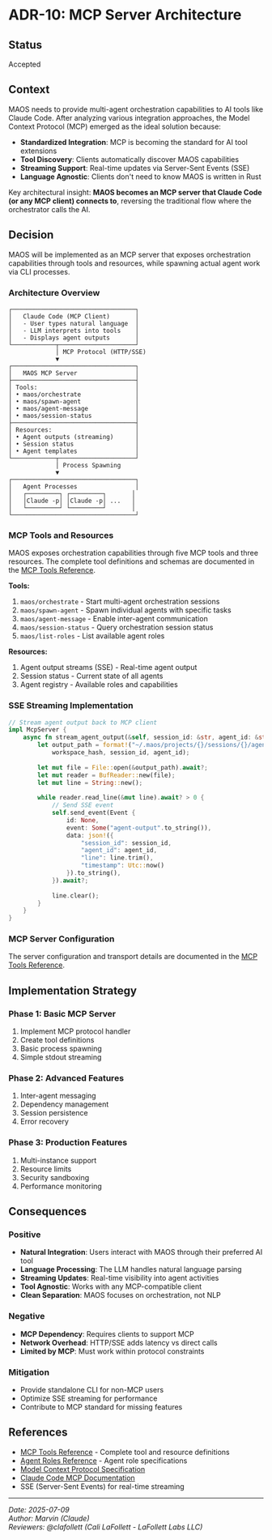# ADR-10: MCP Server Architecture

## Status
Accepted

## Context
MAOS needs to provide multi-agent orchestration capabilities to AI tools like Claude Code. After analyzing various integration approaches, the Model Context Protocol (MCP) emerged as the ideal solution because:

- **Standardized Integration**: MCP is becoming the standard for AI tool extensions
- **Tool Discovery**: Clients automatically discover MAOS capabilities
- **Streaming Support**: Real-time updates via Server-Sent Events (SSE)
- **Language Agnostic**: Clients don't need to know MAOS is written in Rust

Key architectural insight: **MAOS becomes an MCP server that Claude Code (or any MCP client) connects to**, reversing the traditional flow where the orchestrator calls the AI.

## Decision
MAOS will be implemented as an MCP server that exposes orchestration capabilities through tools and resources, while spawning actual agent work via CLI processes.

### Architecture Overview
```
┌──────────────────────────────────┐
│   Claude Code (MCP Client)       │
│   - User types natural language  │
│   - LLM interprets into tools    │
│   - Displays agent outputs       │
└────────────┬─────────────────────┘
             │ MCP Protocol (HTTP/SSE)
             ▼
┌──────────────────────────────────┐
│   MAOS MCP Server                │
├──────────────────────────────────┤
│ Tools:                           │
│ • maos/orchestrate               │
│ • maos/spawn-agent               │
│ • maos/agent-message             │
│ • maos/session-status            │
├──────────────────────────────────┤
│ Resources:                       │
│ • Agent outputs (streaming)      │
│ • Session status                 │
│ • Agent templates                │
└────────────┬─────────────────────┘
             │ Process Spawning
             ▼
┌──────────────────────────────────┐
│   Agent Processes                │
│   ┌─────────┐ ┌─────────┐       │
│   │Claude -p│ │Claude -p│ ...   │
│   └─────────┘ └─────────┘       │
└──────────────────────────────────┘
```

### MCP Tools and Resources

MAOS exposes orchestration capabilities through five MCP tools and three resources. The complete tool definitions and schemas are documented in the [MCP Tools Reference](../references/mcp-tools.md).

**Tools:**
1. `maos/orchestrate` - Start multi-agent orchestration sessions
2. `maos/spawn-agent` - Spawn individual agents with specific tasks
3. `maos/agent-message` - Enable inter-agent communication
4. `maos/session-status` - Query orchestration session status
5. `maos/list-roles` - List available agent roles

**Resources:**
1. Agent output streams (SSE) - Real-time agent output
2. Session status - Current state of all agents
3. Agent registry - Available roles and capabilities

### SSE Streaming Implementation

```rust
// Stream agent output back to MCP client
impl McpServer {
    async fn stream_agent_output(&self, session_id: &str, agent_id: &str) {
        let output_path = format!("~/.maos/projects/{}/sessions/{}/agents/{}/stdout.log",
            workspace_hash, session_id, agent_id);
        
        let mut file = File::open(&output_path).await?;
        let mut reader = BufReader::new(file);
        let mut line = String::new();
        
        while reader.read_line(&mut line).await? > 0 {
            // Send SSE event
            self.send_event(Event {
                id: None,
                event: Some("agent-output".to_string()),
                data: json!({
                    "session_id": session_id,
                    "agent_id": agent_id,
                    "line": line.trim(),
                    "timestamp": Utc::now()
                }).to_string(),
            }).await?;
            
            line.clear();
        }
    }
}
```

### MCP Server Configuration

The server configuration and transport details are documented in the [MCP Tools Reference](../references/mcp-tools.md#mcp-server-configuration).

## Implementation Strategy

### Phase 1: Basic MCP Server
1. Implement MCP protocol handler
2. Create tool definitions
3. Basic process spawning
4. Simple stdout streaming

### Phase 2: Advanced Features
1. Inter-agent messaging
2. Dependency management
3. Session persistence
4. Error recovery

### Phase 3: Production Features
1. Multi-instance support
2. Resource limits
3. Security sandboxing
4. Performance monitoring

## Consequences

### Positive
- **Natural Integration**: Users interact with MAOS through their preferred AI tool
- **Language Processing**: The LLM handles natural language parsing
- **Streaming Updates**: Real-time visibility into agent activities
- **Tool Agnostic**: Works with any MCP-compatible client
- **Clean Separation**: MAOS focuses on orchestration, not NLP

### Negative
- **MCP Dependency**: Requires clients to support MCP
- **Network Overhead**: HTTP/SSE adds latency vs direct calls
- **Limited by MCP**: Must work within protocol constraints

### Mitigation
- Provide standalone CLI for non-MCP users
- Optimize SSE streaming for performance
- Contribute to MCP standard for missing features

## References
- [MCP Tools Reference](../references/mcp-tools.md) - Complete tool and resource definitions
- [Agent Roles Reference](../references/agent-roles.md) - Agent role specifications
- [Model Context Protocol Specification](https://modelcontextprotocol.io)
- [Claude Code MCP Documentation](https://docs.anthropic.com/en/docs/claude-code/mcp)
- SSE (Server-Sent Events) for real-time streaming

---
*Date: 2025-07-09*  
*Author: Marvin (Claude)*  
*Reviewers: @clafollett (Cali LaFollett - LaFollett Labs LLC)*